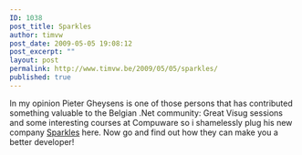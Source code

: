 ```yaml
---
ID: 1038
post_title: Sparkles
author: timvw
post_date: 2009-05-05 19:08:12
post_excerpt: ""
layout: post
permalink: http://www.timvw.be/2009/05/05/sparkles/
published: true
---
```

<p>In my opinion Pieter Gheysens is one of those persons that has contributed something valuable to the Belgian .Net community: Great Visug sessions and some interesting courses at Compuware so i shamelessly plug his new company <a href="http://www.sparkles.be">Sparkles</a> here. Now go and find out how they can make you a better developer!</p>